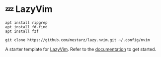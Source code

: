 # 💤 LazyVim

```
apt install ripgrep
apt install fd-find
apt install fzf

git clone https://github.com/mestarz/lazy.nvim.git ~/.config/nvim
```

A starter template for [LazyVim](https://github.com/LazyVim/LazyVim).
Refer to the [documentation](https://lazyvim.github.io/installation) to get started.
